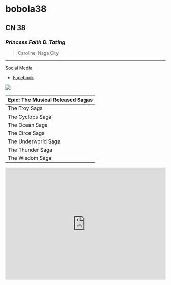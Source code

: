 # bobola38
## CN 38
### *Princess Faith D. Tating*
> Carolina, Naga City
---
Social Media
- [Facebook](https://facebook.com)

![](https://encrypted-tbn1.gstatic.com/images?q=tbn:ANd9GcQl_dxMXUHRDcUh_BCKBWfbwvS5y7PULHLELm8vvViazaXCuvaR)


| Epic: The Musical Released Sagas |
| ----------- |
| The Troy Saga |
| The Cyclops Saga |
| The Ocean Saga |
| The Circe Saga |
| The Underworld Saga |
| The Thunder Saga |
| The Wisdom Saga |

<iframe style="border-radius:12" src="https://open.spotify.com/embed/track/1f2014WFRKVIZxEUDoLgk0?utm_source=generator" width="100%" height="352" frameBorder="0" allowfullscreen="" allow="autoplay; clipboard-write; encrypted-media; fullscreen; picture-in-picture" loading="lazy"> </iframe>
